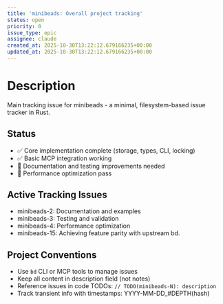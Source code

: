```yaml
---
title: 'minibeads: Overall project tracking'
status: open
priority: 0
issue_type: epic
assignee: claude
created_at: 2025-10-30T13:22:12.679166235+00:00
updated_at: 2025-10-30T13:22:12.679166235+00:00
---
```


# Description

Main tracking issue for minibeads - a minimal, filesystem-based issue tracker in Rust.

## Status
- ✅ Core implementation complete (storage, types, CLI, locking)
- ✅ Basic MCP integration working
- 🔲 Documentation and testing improvements needed
- 🔲 Performance optimization pass

## Active Tracking Issues
- minibeads-2: Documentation and examples
- minibeads-3: Testing and validation
- minibeads-4: Performance optimization
- minibeads-15: Achieving feature parity with upstream bd.

## Project Conventions
- Use `bd` CLI or MCP tools to manage issues
- Keep all content in description field (not notes)
- Reference issues in code TODOs: `// TODO(minibeads-N): description`
- Track transient info with timestamps: YYYY-MM-DD_#DEPTH(hash)
